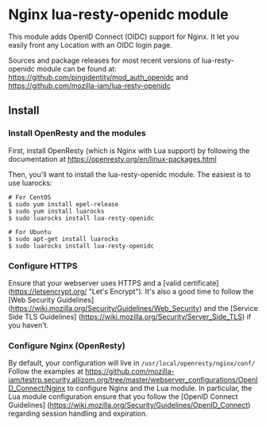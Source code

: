 # Nginx lua-resty-openidc module

This module adds OpenID Connect (OIDC) support for Nginx.
It let you easily front any Location with an OIDC login page.

Sources and package releases for most recent versions of lua-resty-openidc module can be found at:
https://github.com/pingidentity/mod_auth_openidc and https://github.com/mozilla-iam/lua-resty-openidc

## Install

### Install OpenResty and the modules

First, install OpenResty (which is Nginx with Lua support) by following the documentation at https://openresty.org/en/linux-packages.html

Then, you'll want to install the lua-resty-openidc module. The easiest is to use luarocks:

```
# For CentOS
$ sudo yum install epel-release
$ sudo yum install luarocks
$ sudo luarocks install lua-resty-openidc

# For Ubuntu
$ sudo apt-get install luarocks
$ sudo luarocks install lua-resty-openidc
```

### Configure HTTPS

Ensure that your webserver uses HTTPS and a [valid certificate] (https://letsencrypt.org/ "Let's Encrypt").
It's also a good time to follow the [Web Security Guidelines] (https://wiki.mozilla.org/Security/Guidelines/Web_Security) and the [Service Side TLS Guidelines] (https://wiki.mozilla.org/Security/Server_Side_TLS) if you haven't.

### Configure Nginx (OpenResty)

By default, your configuration will live in `/usr/local/openresty/nginx/conf/`
Follow the examples at https://github.com/mozilla-iam/testrp.security.allizom.org/tree/master/webserver_configurations/OpenID_Connect/Nginx to configure Nginx and the Lua module.
In particular, the Lua module configuration ensure that you follow the [OpenID Connect Guidelines] (https://wiki.mozilla.org/Security/Guidelines/OpenID_Connect) regarding session handling and expiration.
